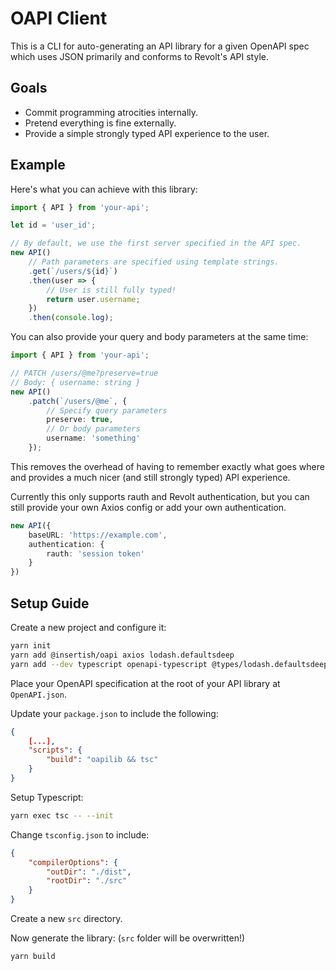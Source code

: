 # OAPI Client

This is a CLI for auto-generating an API library for a given OpenAPI spec which uses JSON primarily and conforms to Revolt's API style.

## Goals

- Commit programming atrocities internally.
- Pretend everything is fine externally.
- Provide a simple strongly typed API experience to the user.

## Example

Here's what you can achieve with this library:

```typescript
import { API } from 'your-api';

let id = 'user_id';

// By default, we use the first server specified in the API spec.
new API()
    // Path parameters are specified using template strings.
    .get(`/users/${id}`)
    .then(user => {
        // User is still fully typed!
        return user.username;
    })
    .then(console.log);
```

You can also provide your query and body parameters at the same time:

```typescript
import { API } from 'your-api';

// PATCH /users/@me?preserve=true
// Body: { username: string }
new API()
    .patch(`/users/@me`, {
        // Specify query parameters
        preserve: true,
        // Or body parameters
        username: 'something'
    });
```

This removes the overhead of having to remember exactly what goes where and provides a much nicer (and still strongly typed) API experience.

Currently this only supports rauth and Revolt authentication, but you can still provide your own Axios config or add your own authentication.

```typescript
new API({
    baseURL: 'https://example.com',
    authentication: {
        rauth: 'session token'
    }
})
```

## Setup Guide

Create a new project and configure it:

```sh
yarn init
yarn add @insertish/oapi axios lodash.defaultsdeep
yarn add --dev typescript openapi-typescript @types/lodash.defaultsdeep
```

Place your OpenAPI specification at the root of your API library at `OpenAPI.json`.

Update your `package.json` to include the following:

```json
{
    [...],
    "scripts": {
        "build": "oapilib && tsc"
    }
}
```

Setup Typescript:

```sh
yarn exec tsc -- --init
```

Change `tsconfig.json` to include:

```json
{
    "compilerOptions": {
        "outDir": "./dist",
        "rootDir": "./src"
    }
}
```

Create a new `src` directory.

Now generate the library: (`src` folder will be overwritten!)

```sh
yarn build
```
